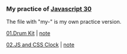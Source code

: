 ### My practice of [Javascript 30](https://javascript30.com)

The file with "my-" is my own practice version.

[01.Drum Kit](https://raindot.github.io/Javascript30/01-JavaScriptDrumKit/myindex.html) | [note]()

[02.JS and CSS Clock](https://raindot.github.io/Javascript30/02-JSandCSSClock/my-index.html) | [note](https://github.com/raindot/Javascript30/blob/master/02-JSandCSSClock/README.md)


